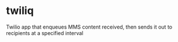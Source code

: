 # twiliq
Twilio app that enqueues MMS content received, then sends it out to recipients at a specified interval
